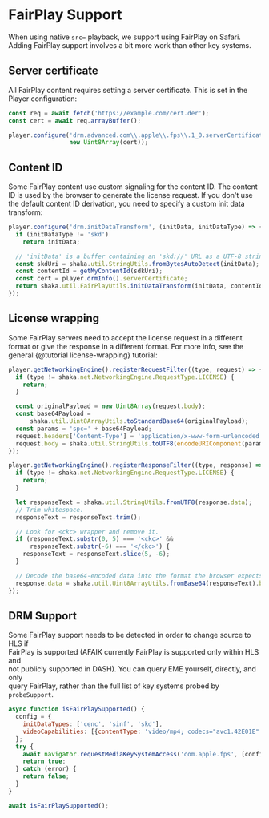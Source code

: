 # FairPlay Support

When using native `src=` playback, we support using FairPlay on Safari.
Adding FairPlay support involves a bit more work than other key systems.


## Server certificate

All FairPlay content requires setting a server certificate.  This is set in the
Player configuration:

```js
const req = await fetch('https://example.com/cert.der');
const cert = await req.arrayBuffer();

player.configure('drm.advanced.com\\.apple\\.fps\\.1_0.serverCertificate',
                 new Uint8Array(cert));
```


## Content ID

Some FairPlay content use custom signaling for the content ID.  The content ID
is used by the browser to generate the license request.  If you don't use the
default content ID derivation, you need to specify a custom init data transform:

```js
player.configure('drm.initDataTransform', (initData, initDataType) => {
  if (initDataType != 'skd')
    return initData;

  // 'initData' is a buffer containing an 'skd://' URL as a UTF-8 string.
  const skdUri = shaka.util.StringUtils.fromBytesAutoDetect(initData);
  const contentId = getMyContentId(sdkUri);
  const cert = player.drmInfo().serverCertificate;
  return shaka.util.FairPlayUtils.initDataTransform(initData, contentId, cert);
});
```

## License wrapping

Some FairPlay servers need to accept the license request in a different format
or give the response in a different format.  For more info, see the general
{@tutorial license-wrapping} tutorial:

```js
player.getNetworkingEngine().registerRequestFilter((type, request) => {
  if (type != shaka.net.NetworkingEngine.RequestType.LICENSE) {
    return;
  }

  const originalPayload = new Uint8Array(request.body);
  const base64Payload =
      shaka.util.Uint8ArrayUtils.toStandardBase64(originalPayload);
  const params = 'spc=' + base64Payload;
  request.headers['Content-Type'] = 'application/x-www-form-urlencoded';
  request.body = shaka.util.StringUtils.toUTF8(encodeURIComponent(params));
});

player.getNetworkingEngine().registerResponseFilter((type, response) => {
  if (type != shaka.net.NetworkingEngine.RequestType.LICENSE) {
    return;
  }

  let responseText = shaka.util.StringUtils.fromUTF8(response.data);
  // Trim whitespace.
  responseText = responseText.trim();

  // Look for <ckc> wrapper and remove it.
  if (responseText.substr(0, 5) === '<ckc>' &&
      responseText.substr(-6) === '</ckc>') {
    responseText = responseText.slice(5, -6);
  }

  // Decode the base64-encoded data into the format the browser expects.
  response.data = shaka.util.Uint8ArrayUtils.fromBase64(responseText).buffer;
});
```

## DRM Support

Some FairPlay support needs to be detected in order to change source to HLS if\
FairPlay is supported (AFAIK currently FairPlay is supported only within HLS and\
not publicly supported in DASH). You can query EME yourself, directly, and only\
query FairPlay, rather than the full list of key systems probed by\
`probeSupport`. 

```js
async function isFairPlaySupported() {
  config = {
    initDataTypes: ['cenc', 'sinf', 'skd'],
    videoCapabilities: [{contentType: 'video/mp4; codecs="avc1.42E01E"'}],
  };
  try {
    await navigator.requestMediaKeySystemAccess('com.apple.fps', [config]);
    return true;
  } catch (error) {
    return false;
  }
}

await isFairPlaySupported();
```
